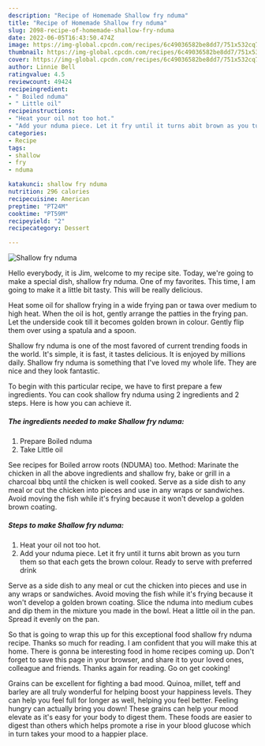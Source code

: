 ```yaml
---
description: "Recipe of Homemade Shallow fry nduma"
title: "Recipe of Homemade Shallow fry nduma"
slug: 2098-recipe-of-homemade-shallow-fry-nduma
date: 2022-06-05T16:43:50.474Z
image: https://img-global.cpcdn.com/recipes/6c49036582be8dd7/751x532cq70/shallow-fry-nduma-recipe-main-photo.jpg
thumbnail: https://img-global.cpcdn.com/recipes/6c49036582be8dd7/751x532cq70/shallow-fry-nduma-recipe-main-photo.jpg
cover: https://img-global.cpcdn.com/recipes/6c49036582be8dd7/751x532cq70/shallow-fry-nduma-recipe-main-photo.jpg
author: Linnie Bell
ratingvalue: 4.5
reviewcount: 49424
recipeingredient:
- " Boiled nduma"
- " Little oil"
recipeinstructions:
- "Heat your oil not too hot."
- "Add your nduma piece. Let it fry until it turns abit brown as you turn them so that each gets the brown colour. Ready to serve with preferred drink"
categories:
- Recipe
tags:
- shallow
- fry
- nduma

katakunci: shallow fry nduma 
nutrition: 296 calories
recipecuisine: American
preptime: "PT24M"
cooktime: "PT59M"
recipeyield: "2"
recipecategory: Dessert

---
```



![Shallow fry nduma](https://img-global.cpcdn.com/recipes/6c49036582be8dd7/751x532cq70/shallow-fry-nduma-recipe-main-photo.jpg)

Hello everybody, it is Jim, welcome to my recipe site. Today, we're going to make a special dish, shallow fry nduma. One of my favorites. This time, I am going to make it a little bit tasty. This will be really delicious.

Heat some oil for shallow frying in a wide frying pan or tawa over medium to high heat. When the oil is hot, gently arrange the patties in the frying pan. Let the underside cook till it becomes golden brown in colour. Gently flip them over using a spatula and a spoon.

Shallow fry nduma is one of the most favored of current trending foods in the world. It's simple, it is fast, it tastes delicious. It is enjoyed by millions daily. Shallow fry nduma is something that I've loved my whole life. They are nice and they look fantastic.


To begin with this particular recipe, we have to first prepare a few ingredients. You can cook shallow fry nduma using 2 ingredients and 2 steps. Here is how you can achieve it.

<!--inarticleads1-->

##### The ingredients needed to make Shallow fry nduma:

1. Prepare  Boiled nduma
1. Take  Little oil


See recipes for Boiled arrow roots (NDUMA) too. Method: Marinate the chicken in all the above ingredients and shallow fry, bake or grill in a charcoal bbq until the chicken is well cooked. Serve as a side dish to any meal or cut the chicken into pieces and use in any wraps or sandwiches. Avoid moving the fish while it&#39;s frying because it won&#39;t develop a golden brown coating. 

<!--inarticleads2-->

##### Steps to make Shallow fry nduma:

1. Heat your oil not too hot.
1. Add your nduma piece. Let it fry until it turns abit brown as you turn them so that each gets the brown colour. Ready to serve with preferred drink


Serve as a side dish to any meal or cut the chicken into pieces and use in any wraps or sandwiches. Avoid moving the fish while it&#39;s frying because it won&#39;t develop a golden brown coating. Slice the nduma into medium cubes and dip them in the mixture you made in the bowl. Heat a little oil in the pan. Spread it evenly on the pan. 

So that is going to wrap this up for this exceptional food shallow fry nduma recipe. Thanks so much for reading. I am confident that you will make this at home. There is gonna be interesting food in home recipes coming up. Don't forget to save this page in your browser, and share it to your loved ones, colleague and friends. Thanks again for reading. Go on get cooking!

Grains can be excellent for fighting a bad mood. Quinoa, millet, teff and barley are all truly wonderful for helping boost your happiness levels. They can help you feel full for longer as well, helping you feel better. Feeling hungry can actually bring you down! These grains can help your mood elevate as it's easy for your body to digest them. These foods are easier to digest than others which helps promote a rise in your blood glucose which in turn takes your mood to a happier place.
